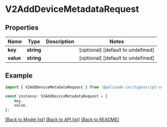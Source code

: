 # V2AddDeviceMetadataRequest


## Properties

Name | Type | Description | Notes
------------ | ------------- | ------------- | -------------
**key** | **string** |  | [optional] [default to undefined]
**value** | **string** |  | [optional] [default to undefined]

## Example

```typescript
import { V2AddDeviceMetadataRequest } from '@palisade-inc/typescript-sdk';

const instance: V2AddDeviceMetadataRequest = {
    key,
    value,
};
```

[[Back to Model list]](../README.md#documentation-for-models) [[Back to API list]](../README.md#documentation-for-api-endpoints) [[Back to README]](../README.md)
